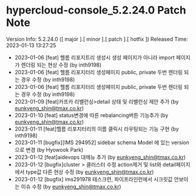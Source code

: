 # hypercloud-console_5.2.24.0 Patch Note

Version Info: 5.2.24.0 ([ major ].[ minor ].[ patch ].[ hotfix ])
Released Time: 2023-01-13 13:27:25

- 2023-01-06 [feat] 헬름 리포지트리 생성시 생성 페이지가 아니라 import 페이지가 렌더링 되는 현상 수정 (by inth9198) 
- 2023-01-06 [feat] 헬름 리포지터리 생성페이지 public, private 두번 렌더링 되는 경우 수정 (by inth9198) 
- 2023-01-06 [feat] 헬름 리포지터리 생성페이지 public, private 두번 렌더링 되는 경우 수정 (by inth9198) 
- 2023-01-09 [feat]카프카 리밸런싱>detail 상태 및 리밸런싱 제안 추가 (by eunkyeng_shin@tmax.co.kr) 
- 2023-01-10 [feat] status변경에 따른 rebalancing버튼 기능추가 (by eunkyeng_shin@tmax.co.kr) 
- 2023-01-11 [feat]헬름 리포지터리의 이름 클릭시 라우팅되는 기능 구현 (by inth9198) 
- 2023-01-11 [bugfix][IMS 294952] sidebar schema Model 에 있는 version 으로 변경 (by Hyowook Park) 
- 2023-01-12 [feat]aidevops 대메뉴 추가 (by eunkyeng_shin@tmax.co.kr) 
- 2023-01-12 [bugfix]cluster > 클러스터 수정 action제거 및 list와 detail페이지에서 type값 다른 현상 수정 (by eunkyeng_shin@tmax.co.kr) 
- 2023-01-12 [bugfix] ims291978 테스크런, 파이프라인런에서 시크릿값 안보이는 이슈 수정 (by eunkyeng_shin@tmax.co.kr) 
